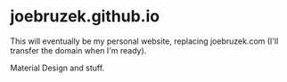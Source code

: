 # joebruzek.github.io

This will eventually be my personal website, replacing joebruzek.com (I'll transfer the domain when I'm ready).

Material Design and stuff.
